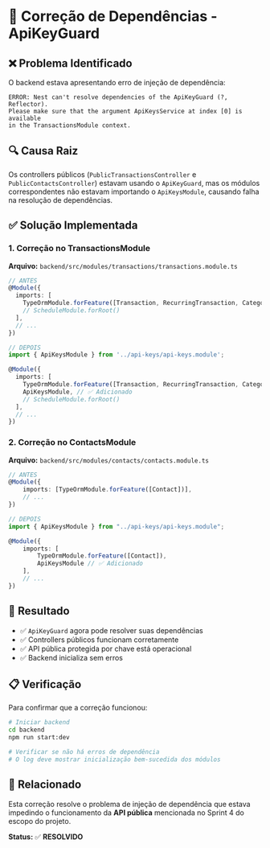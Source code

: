 # 🔧 Correção de Dependências - ApiKeyGuard

## ❌ Problema Identificado

O backend estava apresentando erro de injeção de dependência:

```
ERROR: Nest can't resolve dependencies of the ApiKeyGuard (?, Reflector). 
Please make sure that the argument ApiKeysService at index [0] is available 
in the TransactionsModule context.
```

## 🔍 Causa Raiz

Os controllers públicos (`PublicTransactionsController` e `PublicContactsController`) estavam usando o `ApiKeyGuard`, mas os módulos correspondentes não estavam importando o `ApiKeysModule`, causando falha na resolução de dependências.

## ✅ Solução Implementada

### 1. Correção no TransactionsModule

**Arquivo:** `backend/src/modules/transactions/transactions.module.ts`

```typescript
// ANTES
@Module({
  imports: [
    TypeOrmModule.forFeature([Transaction, RecurringTransaction, Category, Account]),
    // ScheduleModule.forRoot()
  ],
  // ...
})

// DEPOIS
import { ApiKeysModule } from '../api-keys/api-keys.module';

@Module({
  imports: [
    TypeOrmModule.forFeature([Transaction, RecurringTransaction, Category, Account]),
    ApiKeysModule, // ✅ Adicionado
    // ScheduleModule.forRoot()
  ],
  // ...
})
```

### 2. Correção no ContactsModule

**Arquivo:** `backend/src/modules/contacts/contacts.module.ts`

```typescript
// ANTES
@Module({
    imports: [TypeOrmModule.forFeature([Contact])],
    // ...
})

// DEPOIS
import { ApiKeysModule } from "../api-keys/api-keys.module";

@Module({
    imports: [
        TypeOrmModule.forFeature([Contact]),
        ApiKeysModule // ✅ Adicionado
    ],
    // ...
})
```

## 🎯 Resultado

- ✅ `ApiKeyGuard` agora pode resolver suas dependências
- ✅ Controllers públicos funcionam corretamente
- ✅ API pública protegida por chave está operacional
- ✅ Backend inicializa sem erros

## 📋 Verificação

Para confirmar que a correção funcionou:

```bash
# Iniciar backend
cd backend
npm run start:dev

# Verificar se não há erros de dependência
# O log deve mostrar inicialização bem-sucedida dos módulos
```

## 🔗 Relacionado

Esta correção resolve o problema de injeção de dependência que estava impedindo o funcionamento da **API pública** mencionada no Sprint 4 do escopo do projeto.

**Status:** ✅ **RESOLVIDO**
